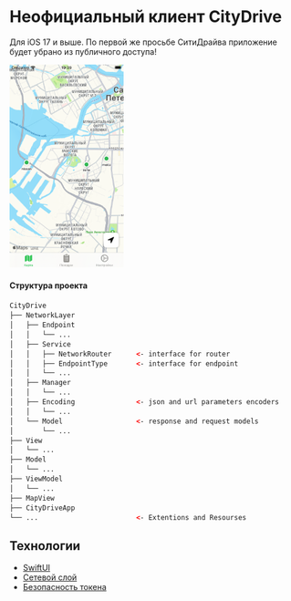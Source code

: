 # Неофициальный клиент CityDrive

Для iOS 17 и выше. По первой же просьбе СитиДрайва приложение будет убрано из публичного доступа!

<span><img src="img/1.png" style="width:200px;"></span>

#### Структура проекта

```xml
CityDrive
├── NetworkLayer
│   ├── Endpoint
│   │   └── ...
│   ├── Service
│   │   ├── NetworkRouter      <- interface for router
│   │   ├── EndpointType       <- interface for endpoint
│   │   └── ...
│   ├── Manager
│   │   └── ...
│   ├── Encoding               <- json and url parameters encoders
│   │   └── ...
│   └── Model                  <- response and request models
│       └── ...
├── View
│   └── ...
├── Model
│   └── ...
├── ViewModel
│   └── ...
├── MapView
├── CityDriveApp
└── ...                        <- Extentions and Resourses
```

## Технологии

- [SwiftUI](https://developer.apple.com/xcode/swiftui/)
- [Сетевой слой](https://habr.com/ru/articles/443514/)
- [Безопасность токена](https://github.com/jrendel/SwiftKeychainWrapper)

